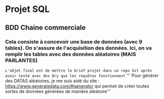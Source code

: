 

# Projet SQL
## BDD Chaine commerciale 
### Cela consiste à concevoir une base de données (avec 9 tables). On s'assure de l'acquisition des données. Ici, on va remplir les tables avec des données aléatoires (MAIS PARLANTES)

```L'objet final est de mettre le brief projet dans un repo Git après avoir testé avec des Qry que les requêtes fonctionnent```
''' Pour générer des DATAS aléatoires, je me suis aidé du site : https://www.generatedata.com/#generator qui permet de créer toutes sortes de données générées de maniére aléatoire'''
